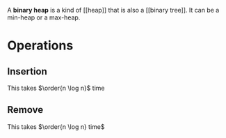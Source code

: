 A **binary heap** is a kind of [[heap]] that is also a [[binary tree]]. It can be a min-heap or a max-heap.

# Operations

## Insertion

This takes $\order{n \log n}$ time

## Remove

This takes $\order{n \log n} time$